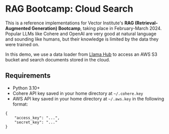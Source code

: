 # RAG Bootcamp: Cloud Search

This is a reference implementations for Vector Institute's **RAG (Retrieval-Augmented Generation) Bootcamp**, taking place in February-March 2024. Popular LLMs like Cohere and OpenAI are very good at natural language and sounding like humans, but their knowledge is limited by the data they were trained on. 

In this demo, we use a data loader from [Llama Hub](https://llamahub.ai/) to access an AWS S3 bucket and search documents stored in the cloud.

## Requirements

* Python 3.10+
* Cohere API key saved in your home directory at `~/.cohere.key`
* AWS API key saved in your home directory at `~/.aws.key` in the following format:

```
{
    "access_key": "...",
    "secret_key": "..."
}
```